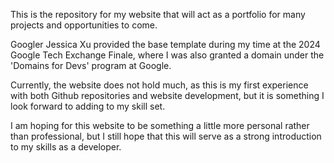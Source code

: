 This is the repository for my website that will act as a portfolio for many projects and opportunities to come.

Googler Jessica Xu provided the base template during my time at the 2024 Google Tech Exchange Finale, where 
I was also granted a domain under the 'Domains for Devs' program at Google. 

Currently, the website does not hold much, as this is my first experience with both Github repositories and 
website development, but it is something I look forward to adding to my skill set.

I am hoping for this website to be something a little more personal rather than professional, but I still 
hope that this will serve as a strong introduction to my skills as a developer.
